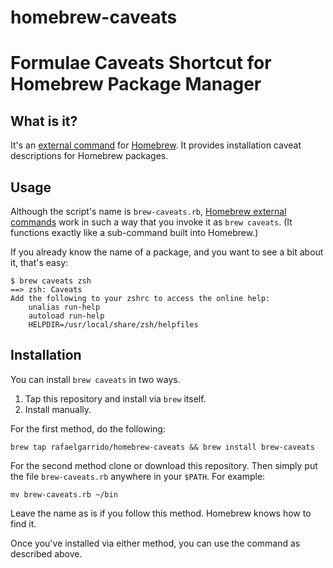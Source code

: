 homebrew-caveats
================

# Formulae Caveats Shortcut for Homebrew Package Manager

## What is it?

It's an [external command][ec] for [Homebrew][h]. It provides installation caveat descriptions for Homebrew packages.

[ec]: https://github.com/mxcl/homebrew/wiki/External-Commands
[h]: https://github.com/mxcl/homebrew

## Usage

Although the script's name is `brew-caveats.rb`, [Homebrew external
commands][ec] work in such a way that you invoke it as `brew caveats`. (It
functions exactly like a sub-command built into Homebrew.)

If you already know the name of a package, and you want to see a bit about it, that's easy:

    $ brew caveats zsh
    ==> zsh: Caveats
    Add the following to your zshrc to access the online help:
        unalias run-help
        autoload run-help
        HELPDIR=/usr/local/share/zsh/helpfiles

## Installation

You can install `brew caveats` in two ways.

1. Tap this repository and install via `brew` itself.
1. Install manually.

For the first method, do the following:

    brew tap rafaelgarrido/homebrew-caveats && brew install brew-caveats

For the second method clone or download this repository. Then simply put the file `brew-caveats.rb` anywhere in your `$PATH`. For example:

    mv brew-caveats.rb ~/bin

Leave the name as is if you follow this method. Homebrew knows how to find it.

Once you've installed via either method, you can use the command as described above.

